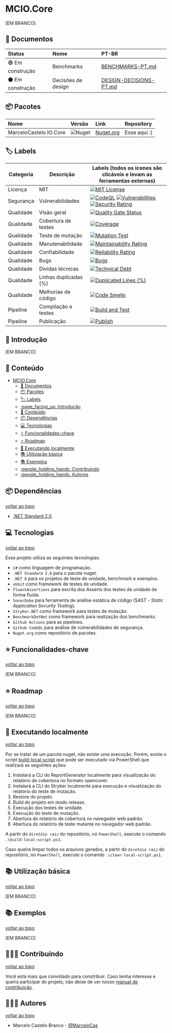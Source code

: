 # MCIO.Core

[EM BRANCO]

## :book: Documentos

| Status | Nome | PT-BR |
| :- | :- | :- |
| :green_circle: Em construção | Benchmarks | [BENCHMARKS-PT.md](docs/BENCHMARKS-PT.md) |
| :black_circle: Em construção | Decisões de design | [DESIGN-DECISIONS-PT.md](docs/DESIGN-DECISIONS-PT.md) |

## :package: Pacotes

| Nome | Versão | Link | Repository |
| :- | :- | :- | :- |
| MarceloCastelo.IO.Core |  ![Nuget](https://img.shields.io/nuget/v/MarceloCastelo.IO.Core) | [Nuget.org](https://www.nuget.org/packages/MarceloCastelo.IO.Core/) | Esse aqui :) |


## :label: Labels

| Categoria | Descrição | Labels (todos os ícones são clicáveis e levam as ferramentas externas) |
|-|-|-|
| Licença | MIT | [![MIT License](https://img.shields.io/badge/License-MIT-green.svg)](https://choosealicense.com/licenses/mit/) |
| Segurança | Vulnerabilidades | [![CodeQL](https://github.com/marcelocasteloio/MCIO.Core/actions/workflows/github-code-scanning/codeql/badge.svg)](https://github.com/marcelocasteloio/MCIO.Core/actions/workflows/github-code-scanning/codeql) [![Vulnerabilities](https://sonarcloud.io/api/project_badges/measure?project=marcelocasteloio_MCIO.Core&metric=vulnerabilities)](https://sonarcloud.io/summary/new_code?id=marcelocasteloio_MCIO.Core) [![Security Rating](https://sonarcloud.io/api/project_badges/measure?project=marcelocasteloio_MCIO.Core&metric=security_rating)](https://sonarcloud.io/summary/new_code?id=marcelocasteloio_MCIO.Core) |
| Qualidade | Visão geral | [![Quality Gate Status](https://sonarcloud.io/api/project_badges/measure?project=marcelocasteloio_MCIO.Core&metric=alert_status)](https://sonarcloud.io/summary/new_code?id=marcelocasteloio_MCIO.Core) |
| Qualidade | Cobertura de testes | [![Coverage](https://sonarcloud.io/api/project_badges/measure?project=marcelocasteloio_MCIO.Core&metric=coverage)](https://sonarcloud.io/summary/new_code?id=marcelocasteloio_MCIO.Core) |
| Qualidade | Teste de mutação | [![Mutation Test](https://github.com/marcelocasteloio/MCIO.Core/actions/workflows/mutation-test.yml/badge.svg)](https://github.com/marcelocasteloio/MCIO.Core/actions/workflows/mutation-test.yml) |
| Qualidade | Manutenabilidade | [![Maintainability Rating](https://sonarcloud.io/api/project_badges/measure?project=marcelocasteloio_MCIO.Core&metric=sqale_rating)](https://sonarcloud.io/summary/new_code?id=marcelocasteloio_MCIO.Core) |
| Qualidade | Confiabilidade | [![Reliability Rating](https://sonarcloud.io/api/project_badges/measure?project=marcelocasteloio_MCIO.Core&metric=reliability_rating)](https://sonarcloud.io/summary/new_code?id=marcelocasteloio_MCIO.Core) |
| Qualidade | Bugs | [![Bugs](https://sonarcloud.io/api/project_badges/measure?project=marcelocasteloio_MCIO.Core&metric=bugs)](https://sonarcloud.io/summary/new_code?id=marcelocasteloio_MCIO.Core) |
| Qualidade | Dívidas técnicas | [![Technical Debt](https://sonarcloud.io/api/project_badges/measure?project=marcelocasteloio_MCIO.Core&metric=sqale_index)](https://sonarcloud.io/summary/new_code?id=marcelocasteloio_MCIO.Core) |
| Qualidade | Linhas duplicadas (%) | [![Duplicated Lines (%)](https://sonarcloud.io/api/project_badges/measure?project=marcelocasteloio_MCIO.Core&metric=duplicated_lines_density)](https://sonarcloud.io/summary/new_code?id=marcelocasteloio_MCIO.Core) |
| Qualidade | Melhorias de código | [![Code Smells](https://sonarcloud.io/api/project_badges/measure?project=marcelocasteloio_MCIO.Core&metric=code_smells)](https://sonarcloud.io/summary/new_code?id=marcelocasteloio_MCIO.Core) |
| Pipeline | Compilação e testes | [![Build and Test](https://github.com/marcelocasteloio/MCIO.Core/actions/workflows/build-and-test.yml/badge.svg)](https://github.com/marcelocasteloio/MCIO.Core/actions/workflows/build-and-test.yml) |
| Pipeline | Publicação | [![Publish](https://github.com/marcelocasteloio/MCIO.Core/actions/workflows/publish.yml/badge.svg)](https://github.com/marcelocasteloio/MCIO.Core/actions/workflows/publish.yml) |

## :page_facing_up: Introdução

[EM BRANCO]

## :book: Conteúdo
- [MCIO.Core](#mciocore)
  - [:book: Documentos](#book-documentos)
  - [:package: Pacotes](#package-pacotes)
  - [:label: Labels](#label-labels)
  - [:page\_facing\_up: Introdução](#page_facing_up-introdução)
  - [:book: Conteúdo](#book-conteúdo)
  - [:package: Dependências](#package-dependências)
  - [:computer: Tecnologias](#computer-tecnologias)
  - [:star: Funcionalidades-chave](#star-funcionalidades-chave)
  - [:star: Roadmap](#star-roadmap)
  - [:rocket: Executando localmente](#rocket-executando-localmente)
  - [:books: Utilização básica](#books-utilização-básica)
  - [:books: Exemplos](#books-exemplos)
  - [:people\_holding\_hands: Contribuindo](#people_holding_hands-contribuindo)
  - [:people\_holding\_hands: Autores](#people_holding_hands-autores)

## :package: Dependências

[voltar ao topo](#book-conteúdo)

- [.NET Standard 2.0](https://learn.microsoft.com/pt-br/dotnet/standard/net-standard?tabs=net-standard-2-0).

## :computer: Tecnologias

[voltar ao topo](#book-conteúdo)

Esse projeto utiliza as seguintes tecnologias:
- `C#` como linguagem de programação.
- `.NET Standard 2.0` para o pacote nuget.
- `.NET 8` para os projetos de teste de unidade, benchmark e exemplos.
- `xUnit` como framework de testes de unidade.
- `FluentAssertions` para escrita dos Asserts dos testes de unidade de forma fluída.
- `SonarQube` para ferramenta de análise estática de código (SAST - *Static Application Security Testing*).
- `Stryker.NET` como framework para testes de mutação.
- `BenchmarkDotNet` como framework para realização dos benchmarks.
- `Github Actions` para as pipelines.
- `Github CodeQL` para análise de vulnerabilidades de segurança.
- `Nuget.org` como repositório de pacotes.

## :star: Funcionalidades-chave

[voltar ao topo](#book-conteúdo)

[EM BRANCO]

## :star: Roadmap

[voltar ao topo](#book-conteúdo)

[EM BRANCO]

## :rocket: Executando localmente

[voltar ao topo](#book-conteúdo)

Por se tratar de um pacote nuget, não existe uma execução. Porém, existe o script [build-local-script](build-local-script.ps1) que pode ser executado via PowerShell que realizará as seguintes ações:

1. Instalará a CLI do ReportGenerator localmente para visualização do relatório de cobertura no formato opencover.
2. Instalará a CLI do Stryker localmente para execução e visualização do relatório do teste de mutação.
3. Restore do projeto.
4. Build do projeto em modo release.
5. Execução dos testes de unidade.
6. Execução do teste de mutação.
7. Abertura do relatório de cobertura no navegador web padrão.
8. Abertura do relatório de teste mutante no navegador web padrão.

A partir do `diretóio raiz` do repositório, no `PowerShell`, execute o comando `.\build-local-script.ps1`.

Caso queira limpar todos os arquivos gerados, a partir do `diretóio raiz` do repositório, no `PowerShell`, execute o comando `.\clear-local-script.ps1`.

## :books: Utilização básica

[voltar ao topo](#book-conteúdo)

[EM BRANCO]

## :books: Exemplos

[voltar ao topo](#book-conteúdo)

[EM BRANCO]

## :people_holding_hands: Contribuindo

[voltar ao topo](#book-conteúdo)

Você está mais que convidado para constribuir. Caso tenha interesse e queira participar do projeto, não deixe de ver nosso [manual de contribuição](docs/CONTRIBUTING-PT.md). 

## :people_holding_hands: Autores

[voltar ao topo](#book-conteúdo)

- Marcelo Castelo Branco - [@MarceloCas](https://www.linkedin.com/in/marcelocastelobranco/)
